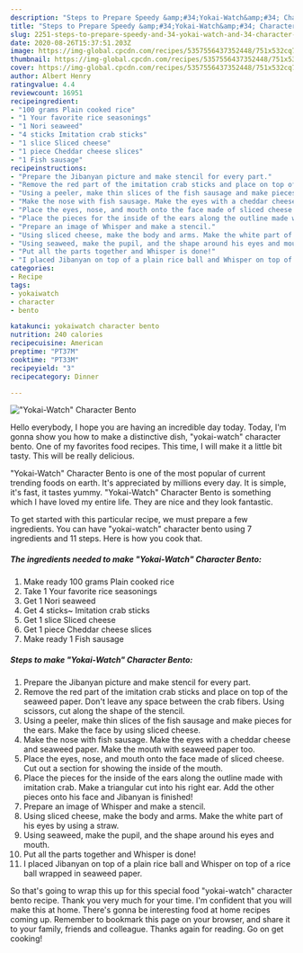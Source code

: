 ```yaml
---
description: "Steps to Prepare Speedy &amp;#34;Yokai-Watch&amp;#34; Character Bento"
title: "Steps to Prepare Speedy &amp;#34;Yokai-Watch&amp;#34; Character Bento"
slug: 2251-steps-to-prepare-speedy-and-34-yokai-watch-and-34-character-bento
date: 2020-08-26T15:37:51.203Z
image: https://img-global.cpcdn.com/recipes/5357556437352448/751x532cq70/yokai-watch-character-bento-recipe-main-photo.jpg
thumbnail: https://img-global.cpcdn.com/recipes/5357556437352448/751x532cq70/yokai-watch-character-bento-recipe-main-photo.jpg
cover: https://img-global.cpcdn.com/recipes/5357556437352448/751x532cq70/yokai-watch-character-bento-recipe-main-photo.jpg
author: Albert Henry
ratingvalue: 4.4
reviewcount: 16951
recipeingredient:
- "100 grams Plain cooked rice"
- "1 Your favorite rice seasonings"
- "1 Nori seaweed"
- "4 sticks Imitation crab sticks"
- "1 slice Sliced cheese"
- "1 piece Cheddar cheese slices"
- "1 Fish sausage"
recipeinstructions:
- "Prepare the Jibanyan picture and make stencil for every part."
- "Remove the red part of the imitation crab sticks and place on top of the seaweed paper. Don&#39;t leave any space between the crab fibers. Using scissors, cut along the shape of the stencil."
- "Using a peeler, make thin slices of the fish sausage and make pieces for the ears. Make the face by using sliced cheese."
- "Make the nose with fish sausage. Make the eyes with a cheddar cheese and seaweed paper. Make the mouth with seaweed paper too."
- "Place the eyes, nose, and mouth onto the face made of sliced cheese. Cut out a section for showing the inside of the mouth."
- "Place the pieces for the inside of the ears along the outline made with imitation crab. Make a triangular cut into his right ear. Add the other pieces onto his face and Jibanyan is finished!"
- "Prepare an image of Whisper and make a stencil."
- "Using sliced cheese, make the body and arms. Make the white part of his eyes by using a straw."
- "Using seaweed, make the pupil, and the shape around his eyes and mouth."
- "Put all the parts together and Whisper is done!"
- "I placed Jibanyan on top of a plain rice ball and Whisper on top of a rice ball wrapped in seaweed paper."
categories:
- Recipe
tags:
- yokaiwatch
- character
- bento

katakunci: yokaiwatch character bento 
nutrition: 240 calories
recipecuisine: American
preptime: "PT37M"
cooktime: "PT33M"
recipeyield: "3"
recipecategory: Dinner

---
```



![&#34;Yokai-Watch&#34; Character Bento](https://img-global.cpcdn.com/recipes/5357556437352448/751x532cq70/yokai-watch-character-bento-recipe-main-photo.jpg)

Hello everybody, I hope you are having an incredible day today. Today, I'm gonna show you how to make a distinctive dish, &#34;yokai-watch&#34; character bento. One of my favorites food recipes. This time, I will make it a little bit tasty. This will be really delicious.



&#34;Yokai-Watch&#34; Character Bento is one of the most popular of current trending foods on earth. It's appreciated by millions every day. It is simple, it's fast, it tastes yummy. &#34;Yokai-Watch&#34; Character Bento is something which I have loved my entire life. They are nice and they look fantastic.


To get started with this particular recipe, we must prepare a few ingredients. You can have &#34;yokai-watch&#34; character bento using 7 ingredients and 11 steps. Here is how you cook that.

<!--inarticleads1-->

##### The ingredients needed to make &#34;Yokai-Watch&#34; Character Bento:

1. Make ready 100 grams Plain cooked rice
1. Take 1 Your favorite rice seasonings
1. Get 1 Nori seaweed
1. Get 4 sticks~ Imitation crab sticks
1. Get 1 slice Sliced cheese
1. Get 1 piece Cheddar cheese slices
1. Make ready 1 Fish sausage




<!--inarticleads2-->

##### Steps to make &#34;Yokai-Watch&#34; Character Bento:

1. Prepare the Jibanyan picture and make stencil for every part.
1. Remove the red part of the imitation crab sticks and place on top of the seaweed paper. Don&#39;t leave any space between the crab fibers. Using scissors, cut along the shape of the stencil.
1. Using a peeler, make thin slices of the fish sausage and make pieces for the ears. Make the face by using sliced cheese.
1. Make the nose with fish sausage. Make the eyes with a cheddar cheese and seaweed paper. Make the mouth with seaweed paper too.
1. Place the eyes, nose, and mouth onto the face made of sliced cheese. Cut out a section for showing the inside of the mouth.
1. Place the pieces for the inside of the ears along the outline made with imitation crab. Make a triangular cut into his right ear. Add the other pieces onto his face and Jibanyan is finished!
1. Prepare an image of Whisper and make a stencil.
1. Using sliced cheese, make the body and arms. Make the white part of his eyes by using a straw.
1. Using seaweed, make the pupil, and the shape around his eyes and mouth.
1. Put all the parts together and Whisper is done!
1. I placed Jibanyan on top of a plain rice ball and Whisper on top of a rice ball wrapped in seaweed paper.




So that's going to wrap this up for this special food &#34;yokai-watch&#34; character bento recipe. Thank you very much for your time. I'm confident that you will make this at home. There's gonna be interesting food at home recipes coming up. Remember to bookmark this page on your browser, and share it to your family, friends and colleague. Thanks again for reading. Go on get cooking!
